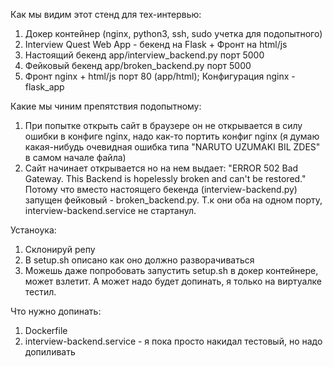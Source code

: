Как мы видим этот стенд для тех-интервью:
1. Докер контейнер (nginx, python3, ssh, sudo учетка для подопытного)
2. Interview Quest Web App - бекенд на Flask + Фронт на html/js
3. Настоящий бекенд app/interview_backend.py порт 5000
4. Фейковый бекенд app/broken_backend.py порт 5000
5. Фронт nginx + html/js порт 80 (app/html); Конфигурация nginx - flask_app

Какие мы чиним препятствия подопытному:
1. При попытке открыть сайт в браузере он не открывается в силу ошибки в конфиге nginx, надо как-то портить конфиг nginx (я думаю какая-нибудь очевидная ошибка типа "NARUTO UZUMAKI BIL ZDES" в самом начале файла)
2. Сайт начинает открывается но на нем выдает: "ERROR 502 Bad Gateway. This Backend is hopelessly broken and can't be restored." Потому что вместо настоящего бекенда (interview-backend.py) запущен фейковый - broken_backend.py. Т.к они оба на одном порту, interview-backend.service не стартанул.

Устаноука:
1. Склонируй репу
2. В setup.sh описано как оно должно разворачиваться
3. Можешь даже попробовать запустить setup.sh в докер контейнере, может взлетит. А может надо будет допинать, я только на виртуалке тестил.

Что нужно допинать:
1. Dockerfile
2. interview-backend.service - я пока просто накидал тестовый, но надо допиливать
